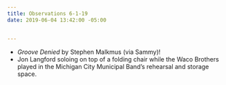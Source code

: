```yaml
---
title: Observations 6-1-19
date: 2019-06-04 13:42:00 -05:00


---
```


- *Groove Denied* by Stephen Malkmus (via Sammy)!
- Jon Langford soloing on top of a folding chair while the Waco Brothers played in the Michigan City Municipal Band’s rehearsal and storage space.
